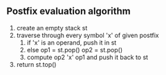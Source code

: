 ## Postfix evaluation algorithm

1. create an empty stack st
2. traverse through every symbol 'x' of given postfix
   1. if 'x' is an operand, push it in st
   2. else op1 = st.pop() op2 = st.pop()
   3. compute op2 'x' op1 and push it back to st
3. return st.top()
